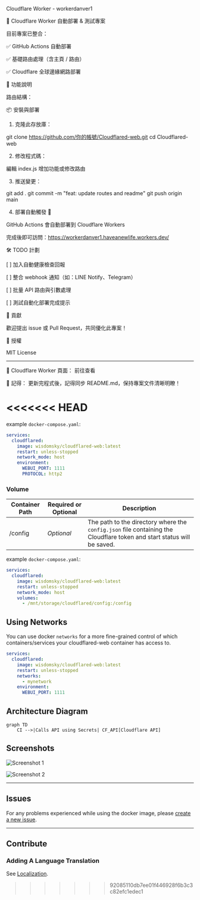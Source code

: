 Cloudflare Worker - workerdanver1

🚀 Cloudflare Worker 自動部署 & 測試專案

目前專案已整合：

✅ GitHub Actions 自動部署

✅ 基礎路由處理（含主頁 / 路由）

✅ Cloudflare 全球邊緣網路部署


🌟 功能說明

路由結構：

📦 安裝與部署

1. 克隆此存放庫：



git clone https://github.com/你的帳號/Cloudflared-web.git
cd Cloudflared-web

2. 修改程式碼：



編輯 index.js 增加功能或修改路由


3. 推送變更：



git add .
git commit -m "feat: update routes and readme"
git push origin main

4. 部署自動觸發 🎉



GitHub Actions 會自動部署到 Cloudflare Workers

完成後即可訪問：https://workerdanver1.haveanewlife.workers.dev/


🛠️ TODO 計劃

[ ] 加入自動健康檢查回報

[ ] 整合 webhook 通知（如：LINE Notify、Telegram）

[ ] 批量 API 路由與引數處理

[ ] 測試自動化部署完成提示


🤝 貢獻

歡迎提出 issue 或 Pull Request，共同優化此專案！

📄 授權

MIT License


---

🔗 Cloudflare Worker 頁面： 前往查看

📝 記得： 更新完程式後，記得同步 README.md，保持專案文件清晰明瞭！

<<<<<<< HEAD
=======

example `docker-compose.yaml`:
```yaml
services:
  cloudflared:
    image: wisdomsky/cloudflared-web:latest
    restart: unless-stopped
    network_mode: host
    environment:
      WEBUI_PORT: 1111
      PROTOCOL: http2
```


### Volume
| Container Path | Required or Optional | Description |
|---|---|---|
| /config | _Optional_ | The path to the directory where the `config.json` file containing the Cloudflare token and start status will be saved.  |

example `docker-compose.yaml`:
```yaml
services:
  cloudflared:
    image: wisdomsky/cloudflared-web:latest
    restart: unless-stopped
    network_mode: host
    volumes:
      - /mnt/storage/cloudflared/config:/config
```

## Using Networks

You can use docker `networks` for a more fine-grained control of which containers/services your cloudflared-web container has access to.

```yaml
services:
  cloudflared:
    image: wisdomsky/cloudflared-web:latest
    restart: unless-stopped
    networks:
      - mynetwork
    environment:
      WEBUI_PORT: 1111
```

## Architecture Diagram

```mermaid
graph TD
    CI -->|Calls API using Secrets| CF_API[Cloudflare API]
```

## Screenshots

![Screenshot 1](https://raw.githubusercontent.com/WisdomSky/Cloudflared-web/main/screenshot-1.png)

![Screenshot 2](https://raw.githubusercontent.com/WisdomSky/Cloudflared-web/main/screenshot-2.png)

---

## Issues

For any problems experienced while using the docker image, please [create a new issue](https://github.com/WisdomSky/Cloudflared-web/issues).

--- 

## Contribute


### Adding A Language Translation

See [Localization](https://github.com/WisdomSky/Cloudflared-web/wiki/Localization).
>>>>>>> 92085110db7ee01f446928f6b3c3c82efc1edec1
